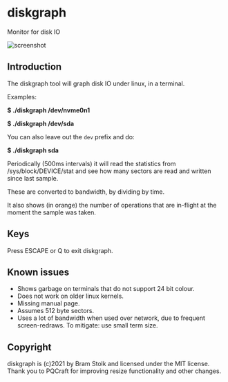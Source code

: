 # diskgraph
Monitor for disk IO

![screenshot](images/screenshot0.png "screenshot")


## Introduction

The diskgraph tool will graph disk IO under linux, in a terminal.

Examples:

**$ ./diskgraph /dev/nvme0n1**


**$ ./diskgraph /dev/sda**

You can also leave out the `dev` prefix and do:

**$ ./diskgraph sda**


Periodically (500ms intervals) it will read the statistics from /sys/block/DEVICE/stat and see how many sectors are read and written since last sample.

These are converted to bandwidth, by dividing by time.

It also shows (in orange) the number of operations that are in-flight at the moment the sample was taken.

## Keys

Press ESCAPE or Q to exit diskgraph.

## Known issues

* Shows garbage on terminals that do not support 24 bit colour.
* Does not work on older linux kernels.
* Missing manual page.
* Assumes 512 byte sectors.
* Uses a lot of bandwidth when used over network, due to frequent screen-redraws. To mitigate: use small term size.

## Copyright

diskgraph is (c)2021 by Bram Stolk and licensed under the MIT license.
Thank you to PQCraft for improving resize functionality and other changes.
